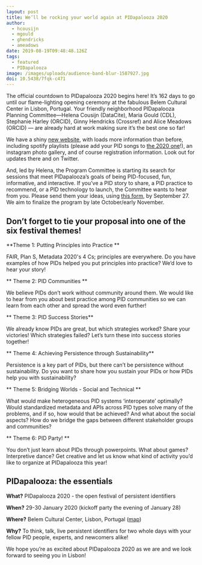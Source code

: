 ```yaml
---
layout: post
title: We’ll be rocking your world again at PIDapalooza 2020
author:
  - hcousijn
  - mgould
  - ghendricks
  - ameadows
date: 2019-08-19T09:48:48.126Z
tags:
  - featured
  - PIDapalooza
image: /images/uploads/audience-band-blur-1587927.jpg
doi: 10.5438/7fqk-c471
---
```

The official countdown to PIDapalooza 2020 begins here! It’s 162 days to go until our flame-lighting opening ceremony at the fabulous Belem Cultural Center in Lisbon, Portugal. Your friendly neighborhood PIDapalooza Planning Committee—Helena Cousijn (DataCite), Maria Gould (CDL), Stephanie Harley (ORCID), Ginny Hendricks (Crossref) and Alice Meadows (ORCID) — are already hard at work making sure it’s the best one so far!

We have a shiny [new website](https://pidapalooza.org/), with loads more information than before, including spotify playlists (please add your PID songs to [the 2020 one](spotify:playlist:1oJtbpTzF9I3MewQ1Yasml)!), an instagram photo gallery, and of course registration information. Look out for updates there and on Twitter.

And, led by Helena, the Program Committee is starting its search for sessions that meet PIDapalooza’s goals of being PID-focused, fun, informative, and interactive. If you’ve a PID story to share, a PID practice to recommend, or a PID technology to launch, the Committee wants to hear from you. Please send them your ideas, using [this form](https://forms.gle/oeSeiZEni3cPipKm6), by September 27. We aim to finalize the program by late October/early November.



## Don’t forget to tie your proposal into one of the six festival themes!

**Theme 1: Putting Principles into Practice**

FAIR, Plan S, Metadata 2020's 4 Cs; principles are everywhere. Do you have examples of how PIDs helped you put principles into practice? We’d love to hear your story!

**Theme 2: PID Communities**

We believe PIDs don’t work without community around them. We would like to hear from you about best practice among PID communities so we can learn from each other and spread the word even further!

**Theme 3: PID Success Stories**

We already know PIDs are great, but which strategies worked? Share your victories! Which strategies failed? Let’s turn these into success stories together!

**Theme 4: Achieving Persistence through Sustainability**

Persistence is a key part of PIDs, but there can’t be persistence without sustainability. Do you want to share how you sustain your PIDs or how PIDs help you with sustainability?

**Theme 5: Bridging Worlds - Social and Technical**

What would make heterogeneous PID systems ‘interoperate’ optimally? Would standardized metadata and APIs across PID types solve many of the problems, and if so, how would that be achieved? And what about the social aspects? How do we bridge the gaps between different stakeholder groups and communities?

**Theme 6: PID Party!**

You don’t just learn about PIDs through powerpoints. What about games? Interpretive dance? Get creative and let us know what kind of activity you’d like to organize at PIDapalooza this year!



## PIDapalooza: the essentials

**What?** PIDapalooza 2020 - the open festival of persistent identifiers

**When?** 29-30 January 2020 (kickoff party the evening of January 28)

**Where?** Belem Cultural Center, Lisbon, Portugal ([map](https://goo.gl/maps/HEmmQUjkJcEoqFTZ7))

**Why?** To think, talk, live persistent identifiers for two whole days with your fellow PID people, experts, and newcomers alike!

We hope you’re as excited about PIDapalooza 2020 as we are and we look forward to seeing you in Lisbon!
